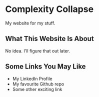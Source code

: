 # Complexity Collapse

My website for my stuff.

## What This Website Is About

No idea. I'll figure that out later.

## Some Links You May Like

- My LinkedIn Profile
- My favourite Github repo
- Some other exciting link
